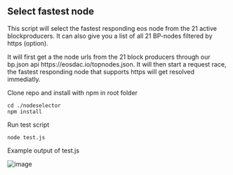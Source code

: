 <h2>Select fastest node</h2>
<p>This script will select the fastest responding eos node from the 21 active blockproducers. It can also give you a list of all 21 BP-nodes filtered by https (option).</p>
<p>
It will first get a the node urls from the 21 block producers through our bp.json api https://eosdac.io/topnodes.json. It will then start a request race, the fastest responding node that supports https will get resolved immediatly. 
</p>

Clone repo and install with npm in root folder
```
cd ./nodeselector
npm install
```
Run test script
```
node test.js
```
Example output of test.js

![image](https://user-images.githubusercontent.com/5130772/43662889-b85ecf8a-9767-11e8-95bb-47d3a42b3a2a.png)
